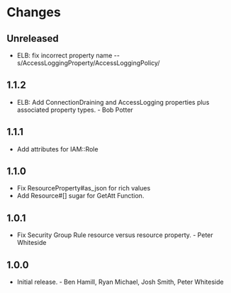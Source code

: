 # Changes

## Unreleased

* ELB: fix incorrect property name -- s/AccessLoggingProperty/AccessLoggingPolicy/

## 1.1.2

* ELB: Add ConnectionDraining and AccessLogging properties plus associated property types. - Bob Potter

## 1.1.1

* Add attributes for IAM::Role

## 1.1.0

* Fix ResourceProperty#as_json for rich values
* Add Resource#[] sugar for GetAtt Function.

## 1.0.1

* Fix Security Group Rule resource versus resource property. - Peter Whiteside

## 1.0.0

* Initial release. - Ben Hamill, Ryan Michael, Josh Smith, Peter Whiteside
